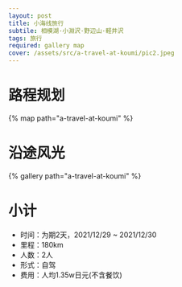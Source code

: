 ```yaml
---
layout: post
title: 小海线旅行
subtile: 相模湖·小淵沢·野辺山·軽井沢
tags: 旅行
required: gallery map
cover: /assets/src/a-travel-at-koumi/pic2.jpeg
---
```

# 路程规划

{% map path="a-travel-at-koumi" %}

# 沿途风光

{% gallery path="a-travel-at-koumi" %}

# 小计

- 时间：为期2天，2021/12/29 ~ 2021/12/30
- 里程：180km
- 人数：2人
- 形式：自驾
- 费用：人均1.35w日元(不含餐饮)
